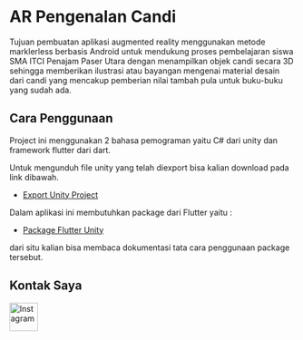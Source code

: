# AR Pengenalan Candi 

Tujuan pembuatan aplikasi augmented reality menggunakan metode marklerless berbasis Android untuk mendukung proses pembelajaran siswa SMA ITCI Penajam Paser Utara dengan menampilkan objek candi secara 3D sehingga memberikan ilustrasi atau bayangan mengenai material desain dari candi yang mencakup pemberian nilai tambah pula untuk buku-buku yang sudah ada.

## Cara Penggunaan

Project ini menggunakan 2 bahasa pemograman yaitu C# dari unity dan framework flutter dari dart. 

Untuk mengunduh file unity yang telah diexport bisa kalian download pada link dibawah.
- [Export Unity Project](https://drive.google.com/file/d/1xyelSPWld4zp0utfH0NFEGPSp-qxz1G-/view?usp=share_link)

Dalam aplikasi ini membutuhkan package dari Flutter yaitu :
- [Package Flutter Unity](https://pub.dev/packages/flutter_unity)

dari situ kalian bisa membaca dokumentasi tata cara penggunaan package tersebut.

## Kontak Saya
<a href="https://www.instagram.com/adk_prtm/"><img src="https://edent.github.io/SuperTinyIcons/images/svg/instagram.svg" width="50" title="Instagram"/></a>
